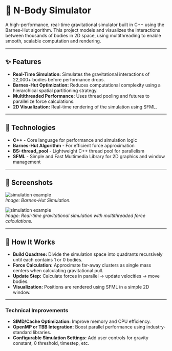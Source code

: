 # 🌌 N-Body Simulator

A high-performance, real-time gravitational simulator built in C++ using the Barnes-Hut algorithm. This project models and visualizes the interactions between thousands of bodies in 2D space, using multithreading to enable smooth, scalable computation and rendering.

---

## ✨ Features

* **Real-Time Simulation:** Simulates the gravitational interactions of 22,000+ bodies before performance drops.
* **Barnes-Hut Optimization:** Reduces computational complexity using a hierarchical spatial partitioning strategy.
* **Multithreaded Performance:** Uses thread pooling and futures to parallelize force calculations.
* **2D Visualization:** Real-time rendering of the simulation using SFML.

---

## 🚀 Technologies

* **C++** - Core language for performance and simulation logic  
* **Barnes-Hut Algorithm** - For efficient force approximation  
* **BS::thread_pool** - Lightweight C++ thread pool for parallelism  
* **SFML** - Simple and Fast Multimedia Library for 2D graphics and window management

---

## 📸 Screenshots

![simulation example](src/BHSIM.png)  
*Image: Barnes-Hut Simulation.*

![simulation example](src/NBODY_SIM.png)  
*Image: Real-time gravitational simulation with multithreaded force calculations.*

---

## 🧠 How It Works

* **Build Quadtree:** Divide the simulation space into quadrants recursively until each contains 1 or 0 bodies.
* **Force Calculation:** Approximate far-away clusters as single mass centers when calculating gravitational pull.
* **Update Step:** Calculate forces in parallel → update velocities → move bodies.
* **Visualization:** Positions are rendered using SFML in a simple 2D window.

---

### Technical Improvements

* **SIMD/Cache Optimization:** Improve memory and CPU efficiency.
* **OpenMP or TBB Integration:** Boost parallel performance using industry-standard libraries.
* **Configurable Simulation Settings:** Add user controls for gravity constant, θ threshold, timestep, etc.

